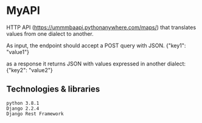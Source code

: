 # MyAPI 

HTTP API (https://ummmbaapi.pythonanywhere.com/maps/) that translates values from one dialect to another.

As input, the endpoint should accept a POST query with JSON.
{"key1": "value1"}

as a response it returns JSON with values expressed in another dialect:
{"key2": "value2"}

## Technologies & libraries

    python 3.8.1
    Django 2.2.4
    Django Rest Framework


